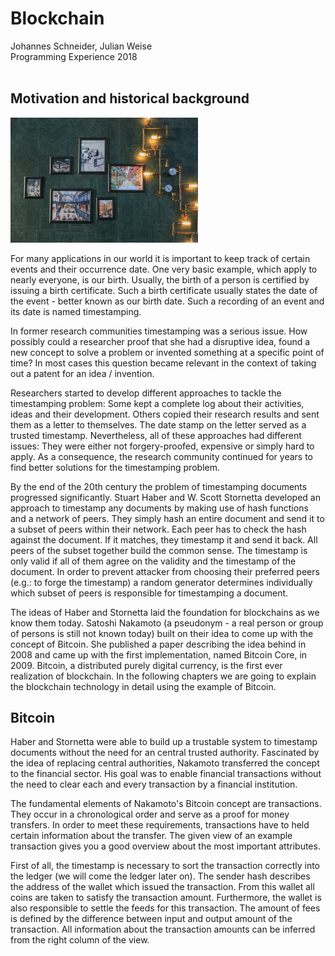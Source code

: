 <link rel="stylesheet" href="doc/PX2018/project_1/assets/css/style.css">
<div class="wrapper">

<div class="center">

# Blockchain
<div class="authors">Johannes Schneider, Julian Weise</div>
<div class="seminar">Programming Experience 2018</div>
</div>
<br/>


## Motivation and historical background
<img src='assets/img/ideas.jpg' width='300' />
<p>For many applications in our world it is important to keep track of certain events and their occurrence date. One very basic example, which apply to nearly everyone, is our birth. Usually, the birth of a person is certified by issuing a birth certificate. Such a birth certificate usually states the date of the event - better known as our birth date. Such a recording of an event and its date is named timestamping.

In former research communities timestamping was a serious issue. How possibly could a researcher proof that she had a disruptive idea, found a new concept to solve a problem or invented something at a specific point of time? In most cases this question became relevant in the context of taking out a patent for an idea / invention.

Researchers started to develop different approaches to tackle the timestamping problem: Some kept a complete log about their activities, ideas and their development. Others copied their research results and sent them as a letter to themselves. The date stamp on the letter served as a trusted timestamp. Nevertheless, all of these approaches had different issues: They were either not forgery-proofed, expensive or simply hard to apply. As a consequence, the research community continued for years to find better solutions for the timestamping problem.

By the end of the 20th century the problem of timestamping documents progressed significantly. Stuart Haber and W. Scott Stornetta developed an approach to timestamp any documents by making use of hash functions and a network of peers. They simply hash an entire document and send it to a subset of peers within their network. Each peer has to check the hash against the document. If it matches, they timestamp it and send it back. All peers of the subset together build the common sense. The timestamp is only valid if all of them agree on the validity and the timestamp of the document. In order to prevent attacker from choosing their preferred peers (e.g.: to forge the timestamp) a random generator determines individually which subset of peers is responsible for timestamping a document.

The ideas of Haber and Stornetta laid the foundation for blockchains as we know them today. Satoshi Nakamoto (a pseudonym - a real person or group of persons is still not known today) built on their idea to come up with the concept of Bitcoin. She published a paper describing the idea behind in 2008 and came up with the first implementation, named Bitcoin Core, in 2009. Bitcoin, a distributed purely digital currency, is the first ever realization of blockchain. In the following chapters we are going to explain the blockchain technology in detail using the example of Bitcoin.
</p>

## Bitcoin
<p>
Haber and Stornetta were able to build up a trustable system to timestamp documents without the need for an central trusted authority. Fascinated by the idea of replacing central authorities, Nakamoto transferred the concept to the financial sector. His goal was to enable financial transactions without the need to clear each and every transaction by a financial institution.
<div id="blockchain-essay-transaction-visualization">
<script>
// Visualize one single transaction
import Wallet from 'src/blockchain/model/wallet/wallet.js'; 
import Transaction from 'src/blockchain/model/transaction/transaction.js'; 
import TransactionInputCollection from 'src/blockchain/model/transaction/transactionInputCollection.js'; 
import TransactionOutputCollection from 'src/blockchain/model/transaction/transactionOutputCollection.js'; 
(() => { 
  const sender = new Wallet(); 
  const inputCollection = new TransactionInputCollection(sender); 
  const outputCollection = new TransactionOutputCollection(); 
  const transactionView = document.createElement("blockchain-transaction"); 
  transactionView.transaction = new Transaction(sender, inputCollection, outputCollection); 
  return transactionView;
})();
</script>
</div>
The fundamental elements of Nakamoto's Bitcoin concept are transactions. They occur in a chronological order and serve as a proof for money transfers. In order to meet these requirements, transactions have to held certain information about the transfer. The given view of an example transaction gives you a good overview about the most important attributes. 

First of all, the timestamp is necessary to sort the transaction correctly into the ledger (we will come the ledger later on). The sender hash describes the address of the wallet which issued the transaction. From this wallet all coins are taken to satisfy the transaction amount. Furthermore, the wallet is also responsible to settle the feeds for this transaction. The amount of fees is defined by the difference between input and output amount of the transaction. All information about the transaction amounts can be inferred from the right column of the view.

</div>